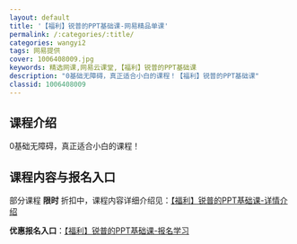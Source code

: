 ```yaml
---
layout: default
title: '【福利】锐普的PPT基础课-网易精品单课'
permalink: /:categories/:title/
categories: wangyi2
tags: 网易提供
cover: 1006408009.jpg
keywords: 精选网课,网易云课堂,【福利】锐普的PPT基础课
description: "0基础无障碍，真正适合小白的课程！【福利】锐普的PPT基础课"
classid: 1006408009
---
```


## 课程介绍

0基础无障碍，真正适合小白的课程！

## 课程内容与报名入口

部分课程 **限时** 折扣中，课程内容详细介绍见：[【福利】锐普的PPT基础课-详情介绍](https://study.163.com/course/introduction/1006408009.htm?share=1&shareId=1025206652&utm_campaign=share&utm_medium=iphoneShare&utm_source=&utm_u=1025206652)

**优惠报名入口**：[【福利】锐普的PPT基础课-报名学习](https://study.163.com/course/introduction/1006408009.htm?share=1&shareId=1025206652&utm_campaign=share&utm_medium=iphoneShare&utm_source=&utm_u=1025206652)

